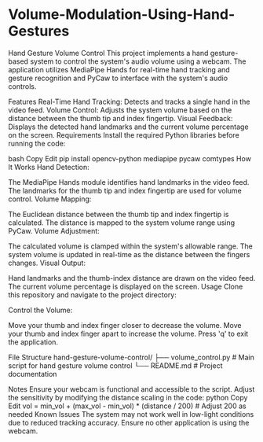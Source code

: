 # Volume-Modulation-Using-Hand-Gestures

Hand Gesture Volume Control
This project implements a hand gesture-based system to control the system's audio volume using a webcam. The application utilizes MediaPipe Hands for real-time hand tracking and gesture recognition and PyCaw to interface with the system's audio controls.

Features
Real-Time Hand Tracking: Detects and tracks a single hand in the video feed.
Volume Control: Adjusts the system volume based on the distance between the thumb tip and index fingertip.
Visual Feedback: Displays the detected hand landmarks and the current volume percentage on the screen.
Requirements
Install the required Python libraries before running the code:

bash
Copy
Edit
pip install opencv-python mediapipe pycaw comtypes
How It Works
Hand Detection:

The MediaPipe Hands module identifies hand landmarks in the video feed.
The landmarks for the thumb tip and index fingertip are used for volume control.
Volume Mapping:

The Euclidean distance between the thumb tip and index fingertip is calculated.
The distance is mapped to the system volume range using PyCaw.
Volume Adjustment:

The calculated volume is clamped within the system's allowable range.
The system volume is updated in real-time as the distance between the fingers changes.
Visual Output:

Hand landmarks and the thumb-index distance are drawn on the video feed.
The current volume percentage is displayed on the screen.
Usage
Clone this repository and navigate to the project directory:

Control the Volume:

Move your thumb and index finger closer to decrease the volume.
Move your thumb and index finger apart to increase the volume.
Press 'q' to exit the application.

File Structure
hand-gesture-volume-control/
├── volume_control.py       # Main script for hand gesture volume control
└── README.md               # Project documentation

Notes
Ensure your webcam is functional and accessible to the script.
Adjust the sensitivity by modifying the distance scaling in the code:
python
Copy
Edit
vol = min_vol + (max_vol - min_vol) * (distance / 200)  # Adjust 200 as needed
Known Issues
The system may not work well in low-light conditions due to reduced tracking accuracy.
Ensure no other application is using the webcam.
